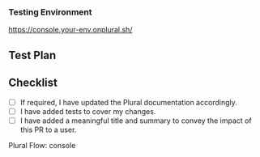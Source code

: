 <!-- Describe your changes here, include the motivation/context, test coverage, -->
<!-- the type of change i.e. breaking change, new feature, or bug fix -->
<!-- and related GitHub issue or screenshots (if applicable). -->

<!-- Adding a meaningful title and description allows us to better communicate -->
<!-- your work with our users. -->

### Testing Environment
<!-- Please provide a link to a test environment where you have deployed and tested the agent. -->
https://console.your-env.onplural.sh/

## Test Plan
<!-- Please describe the tests you have added and preformed. -->

## Checklist
<!-- Go over all the following points to make sure you've checked all that apply before merging. -->
<!-- If you're unsure about any of these, don't hesitate to ask in our Discord. -->

- [ ] If required, I have updated the Plural documentation accordingly.
- [ ] I have added tests to cover my changes.
- [ ] I have added a meaningful title and summary to convey the impact of this PR to a user.

Plural Flow: console